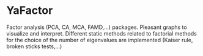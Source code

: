 # YaFactor
Factor analysis (PCA, CA, MCA, FAMD,...) packages.  Pleasant graphs to visualize and interpret. Different static methods related to factorial methods for the choice of the number of eigenvalues are implemented (Kaiser rule, broken sticks tests,...)

